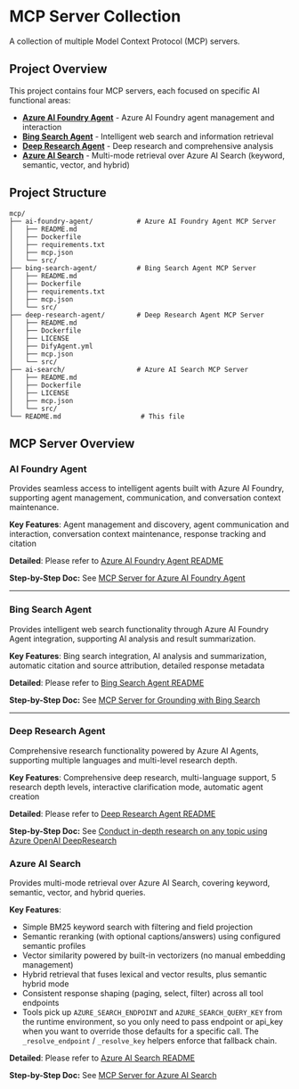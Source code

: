 # MCP Server Collection

A collection of multiple Model Context Protocol (MCP) servers.

## Project Overview

This project contains four MCP servers, each focused on specific AI functional areas:

- **[Azure AI Foundry Agent](./ai-foundry-agent/)** - Azure AI Foundry agent management and interaction
- **[Bing Search Agent](./bing-search-agent/)** - Intelligent web search and information retrieval
- **[Deep Research Agent](./deep-research-agent/)** - Deep research and comprehensive analysis
- **[Azure AI Search](./ai-search/)** - Multi-mode retrieval over Azure AI Search (keyword, semantic, vector, and hybrid)

## Project Structure

```
mcp/
├── ai-foundry-agent/           # Azure AI Foundry Agent MCP Server
│   ├── README.md
│   ├── Dockerfile
│   ├── requirements.txt
│   ├── mcp.json
│   └── src/
├── bing-search-agent/          # Bing Search Agent MCP Server
│   ├── README.md
│   ├── Dockerfile
│   ├── requirements.txt
│   ├── mcp.json
│   └── src/
├── deep-research-agent/        # Deep Research Agent MCP Server
│   ├── README.md
│   ├── Dockerfile
│   ├── LICENSE
│   ├── DifyAgent.yml
│   ├── mcp.json
│   └── src/
├── ai-search/                  # Azure AI Search MCP Server
│   ├── README.md
│   ├── Dockerfile
│   ├── LICENSE
│   ├── mcp.json
│   └── src/
└── README.md                    # This file
```

## MCP Server Overview

### AI Foundry Agent

Provides seamless access to intelligent agents built with Azure AI Foundry, supporting agent management, communication, and conversation context maintenance.

**Key Features**: Agent management and discovery, agent communication and interaction, conversation context maintenance, response tracking and citation

**Detailed**: Please refer to [Azure AI Foundry Agent README](./ai-foundry-agent/README.md)

**Step-by-Step Doc:** See [MCP Server for Azure AI Foundry Agent](https://heyjiqing.notion.site/MCP-Server-for-Azure-AI-Foundry-Agent-256de7b6e4e880238e13ce0c359a0bc7)

---

### Bing Search Agent

Provides intelligent web search functionality through Azure AI Foundry Agent integration, supporting AI analysis and result summarization.

**Key Features**: Bing search integration, AI analysis and summarization, automatic citation and source attribution, detailed response metadata

**Detailed**: Please refer to [Bing Search Agent README](./bing-search-agent/README.md)

**Step-by-Step Doc:** See [MCP Server for Grounding with Bing Search](https://heyjiqing.notion.site/MCP-Server-for-Grounding-with-Bing-Search-256de7b6e4e8806d8fcaf555b8b8126e)

---

### Deep Research Agent

Comprehensive research functionality powered by Azure AI Agents, supporting multiple languages and multi-level research depth.

**Key Features**: Comprehensive deep research, multi-language support, 5 research depth levels, interactive clarification mode, automatic agent creation

**Detailed**: Please refer to [Deep Research Agent README](./deep-research-agent/README.md)

**Step-by-Step Doc:** See [Conduct in-depth research on any topic using Azure OpenAI DeepResearch](https://heyjiqing.notion.site/Conduct-in-depth-research-with-Azure-OpenAI-DeepResearch-23ede7b6e4e880f8b8e4fd9f8e04026a)

### Azure AI Search

Provides multi-mode retrieval over Azure AI Search, covering keyword, semantic, vector, and hybrid queries.

**Key Features**:
- Simple BM25 keyword search with filtering and field projection
- Semantic reranking (with optional captions/answers) using configured semantic profiles
- Vector similarity powered by built-in vectorizers (no manual embedding management)
- Hybrid retrieval that fuses lexical and vector results, plus semantic hybrid mode
- Consistent response shaping (paging, select, filter) across all tool endpoints
- Tools pick up `AZURE_SEARCH_ENDPOINT` and `AZURE_SEARCH_QUERY_KEY` from the runtime environment, so you only need to pass endpoint or api_key when you want to override those defaults for a specific call. The `_resolve_endpoint` / `_resolve_key` helpers enforce that fallback chain.

**Detailed**: Please refer to [Azure AI Search README](./ai-search/README.md)

**Step-by-Step Doc:** See [MCP Server for Azure AI Search](https://heyjiqing.notion.site/MCP-Server-for-Azure-AI-Search-294de7b6e4e8805faccad1f60cc255e2?pvs=74)
